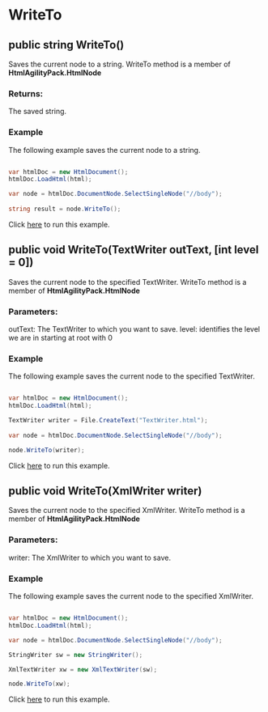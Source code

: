 # WriteTo

## public string WriteTo()

Saves the current node to a string. WriteTo method is a member of **HtmlAgilityPack.HtmlNode**

### Returns:

The saved string.

### Example

The following example saves the current node to a string.

```csharp

var htmlDoc = new HtmlDocument();
htmlDoc.LoadHtml(html);

var node = htmlDoc.DocumentNode.SelectSingleNode("//body");
		
string result = node.WriteTo();

```

Click [here](https://dotnetfiddle.net/57tPH2) to run this example.

## public void WriteTo(TextWriter outText, [int level = 0])

Saves the current node to the specified TextWriter. WriteTo method is a member of **HtmlAgilityPack.HtmlNode**

### Parameters:

outText: The TextWriter to which you want to save.
level: identifies the level we are in starting at root with 0

### Example

The following example saves the current node to the specified TextWriter.

```csharp

var htmlDoc = new HtmlDocument();
htmlDoc.LoadHtml(html);

TextWriter writer = File.CreateText("TextWriter.html");
        
var node = htmlDoc.DocumentNode.SelectSingleNode("//body");

node.WriteTo(writer);

```

Click [here](https://dotnetfiddle.net/q7WBJ0) to run this example.

## public void WriteTo(XmlWriter writer)

Saves the current node to the specified XmlWriter. WriteTo method is a member of **HtmlAgilityPack.HtmlNode**

### Parameters:

writer: The XmlWriter to which you want to save.

### Example

The following example saves the current node to the specified XmlWriter.

```csharp

var htmlDoc = new HtmlDocument();
htmlDoc.LoadHtml(html);

var node = htmlDoc.DocumentNode.SelectSingleNode("//body");

StringWriter sw = new StringWriter();

XmlTextWriter xw = new XmlTextWriter(sw);

node.WriteTo(xw);

```

Click [here](https://dotnetfiddle.net/zgaXfg) to run this example.

